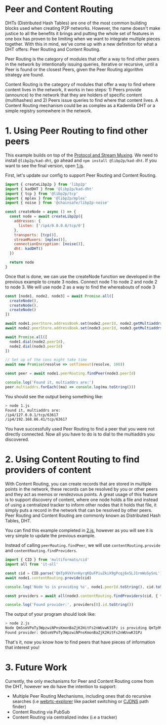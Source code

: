# Peer and Content Routing

DHTs (Distributed Hash Tables) are one of the most common building blocks used when creating P2P networks. However, the name doesn't make justice to all the benefits it brings and putting the whole set of features in one box has proven to be limiting when we want to integrate multiple pieces together. With this in mind, we've come up with a new definition for what a DHT offers: Peer Routing and Content Routing.

Peer Routing is the category of modules that offer a way to find other peers in the network by intentionally issuing queries, iterative or recursive, until a Peer is found or the closest Peers, given the Peer Routing algorithm strategy are found.

Content Routing is the category of modules that offer a way to find where content lives in the network, it works in two steps: 1) Peers provide (announce) to the network that they are holders of specific content (multihashes) and 2) Peers issue queries to find where that content lives. A Content Routing mechanism could be as complex as a Kademlia DHT or a simple registry somewhere in the network.

# 1. Using Peer Routing to find other peers

This example builds on top of the [Protocol and Stream Muxing](../protocol-and-stream-muxing). We need to install `@libp2p/kad-dht`, go ahead and `npm install @libp2p/kad-dht`. If you want to see the final version, open [1.js](./1.js).

First, let's update our config to support Peer Routing and Content Routing.

```JavaScript
import { createLibp2p } from 'libp2p'
import { kadDHT } from '@libp2p/kad-dht'
import { tcp } from '@libp2p/tcp'
import { mplex } from '@libp2p/mplex'
import { noise } from '@chainsafe/libp2p-noise'

const createNode = async () => {
  const node = await createLibp2p({
    addresses: {
      listen: ['/ip4/0.0.0.0/tcp/0']
    },
    transports: [tcp()],
    streamMuxers: [mplex()],
    connectionEncryption: [noise()],
    dht: kadDHT()
  })

  return node
}
```

Once that is done, we can use the createNode function we developed in the previous example to create 3 nodes. Connect node 1 to node 2 and node 2 to node 3. We will use node 2 as a way to find the whereabouts of node 3

```JavaScript
const [node1, node2, node3] = await Promise.all([
  createNode(),
  createNode(),
  createNode()
])

await node1.peerStore.addressBook.set(node2.peerId, node2.getMultiaddrs())
await node2.peerStore.addressBook.set(node3.peerId, node3.getMultiaddrs())

await Promise.all([
  node1.dial(node2.peerId),
  node2.dial(node3.peerId)
])

// Set up of the cons might take time
await new Promise(resolve => setTimeout(resolve, 100))

const peer = await node1.peerRouting.findPeer(node3.peerId)

console.log('Found it, multiaddrs are:')
peer.multiaddrs.forEach((ma) => console.log(ma.toString()))
```

You should see the output being something like:

```Bash
> node 1.js
Found it, multiaddrs are:
/ip4/127.0.0.1/tcp/63617
/ip4/192.168.86.41/tcp/63617
```

You have successfully used Peer Routing to find a peer that you were not directly connected. Now all you have to do is to dial to the multiaddrs you discovered.

# 2. Using Content Routing to find providers of content

With Content Routing, you can create records that are stored in multiple points in the network, these records can be resolved by you or other peers and they act as memos or rendezvous points. A great usage of this feature is to support discovery of content, where one node holds a file and instead of using a centralized tracker to inform other nodes that it holds that file, it simply puts a record in the network that can be resolved by other peers. Peer Routing and Content Routing are commonly known as Distributed Hash Tables, DHT.

You can find this example completed in [2.js](./2.js), however as you will see it is very simple to update the previous example.

Instead of calling `peerRouting.findPeer`, we will use `contentRouting.provide` and `contentRouting.findProviders`.

```JavaScript
import { CID } from 'multiformats/cid'
import all from 'it-all'

const cid = CID.parse('QmTp9VkYvnHyrqKQuFPiuZkiX9gPcqj6x5LJ1rmWuSySnL')
await node1.contentRouting.provide(cid)

console.log('Node %s is providing %s', node1.peerId.toString(), cid.toString())

const providers = await all(node3.contentRouting.findProviders(cid, { timeout: 5000 }))

console.log('Found provider:', providers[0].id.toString())
```

The output of your program should look like:

```bash
> node 2.js
Node QmSsmVPoTy3WpzwiNPnsKmonBaZjK2HitFs2nWUvwK31Pz is providing QmTp9VkYvnHyrqKQuFPiuZkiX9gPcqj6x5LJ1rmWuSySnL
Found provider: QmSsmVPoTy3WpzwiNPnsKmonBaZjK2HitFs2nWUvwK31Pz
```

That's it, now you know how to find peers that have pieces of information that interest you!

# 3. Future Work

Currently, the only mechanisms for Peer and Content Routing come from the DHT, however we do have the intention to support:

- Multiple Peer Routing Mechanisms, including ones that do recursive searches (i.e [webrtc-explorer](http://daviddias.me/blog/webrtc-explorer-2-0-0-alpha-release/) like packet switching or [CJDNS](https://github.com/cjdelisle/cjdns) path finder)
- Content Routing via PubSub
- Content Routing via centralized index (i.e a tracker)
